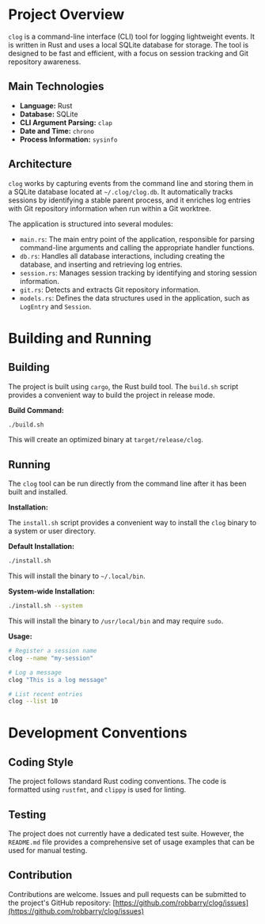 # Project Overview

`clog` is a command-line interface (CLI) tool for logging lightweight events. It is written in Rust and uses a local SQLite database for storage. The tool is designed to be fast and efficient, with a focus on session tracking and Git repository awareness.

## Main Technologies

*   **Language:** Rust
*   **Database:** SQLite
*   **CLI Argument Parsing:** `clap`
*   **Date and Time:** `chrono`
*   **Process Information:** `sysinfo`

## Architecture

`clog` works by capturing events from the command line and storing them in a SQLite database located at `~/.clog/clog.db`. It automatically tracks sessions by identifying a stable parent process, and it enriches log entries with Git repository information when run within a Git worktree.

The application is structured into several modules:

*   `main.rs`: The main entry point of the application, responsible for parsing command-line arguments and calling the appropriate handler functions.
*   `db.rs`: Handles all database interactions, including creating the database, and inserting and retrieving log entries.
*   `session.rs`: Manages session tracking by identifying and storing session information.
*   `git.rs`: Detects and extracts Git repository information.
*   `models.rs`: Defines the data structures used in the application, such as `LogEntry` and `Session`.

# Building and Running

## Building

The project is built using `cargo`, the Rust build tool. The `build.sh` script provides a convenient way to build the project in release mode.

**Build Command:**

```bash
./build.sh
```

This will create an optimized binary at `target/release/clog`.

## Running

The `clog` tool can be run directly from the command line after it has been built and installed.

**Installation:**

The `install.sh` script provides a convenient way to install the `clog` binary to a system or user directory.

**Default Installation:**

```bash
./install.sh
```

This will install the binary to `~/.local/bin`.

**System-wide Installation:**

```bash
./install.sh --system
```

This will install the binary to `/usr/local/bin` and may require `sudo`.

**Usage:**

```bash
# Register a session name
clog --name "my-session"

# Log a message
clog "This is a log message"

# List recent entries
clog --list 10
```

# Development Conventions

## Coding Style

The project follows standard Rust coding conventions. The code is formatted using `rustfmt`, and `clippy` is used for linting.

## Testing

The project does not currently have a dedicated test suite. However, the `README.md` file provides a comprehensive set of usage examples that can be used for manual testing.

## Contribution

Contributions are welcome. Issues and pull requests can be submitted to the project's GitHub repository: [https://github.com/robbarry/clog/issues](https://github.com/robbarry/clog/issues)
